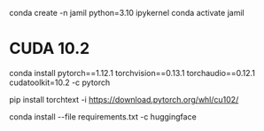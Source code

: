 conda create -n jamil python=3.10 ipykernel
conda activate jamil

# CUDA 10.2
conda install pytorch==1.12.1 torchvision==0.13.1 torchaudio==0.12.1 cudatoolkit=10.2 -c pytorch

pip install torchtext -i https://download.pytorch.org/whl/cu102/

conda install --file requirements.txt -c huggingface